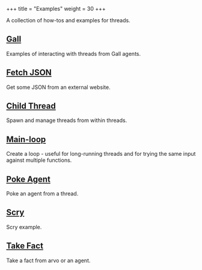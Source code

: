 +++
title = "Examples"
weight = 30
+++

A collection of how-tos and examples for threads.

## [Gall](/userspace/threads/examples/gall)

Examples of interacting with threads from Gall agents.

## [Fetch JSON](/userspace/threads/examples/get-json)

Get some JSON from an external website.

## [Child Thread](/userspace/threads/examples/child-thread)

Spawn and manage threads from within threads.

## [Main-loop](/userspace/threads/examples/main-loop)

Create a loop - useful for long-running threads and for trying the same input
against multiple functions.

## [Poke Agent](/userspace/threads/examples/poke-agent)

Poke an agent from a thread.

## [Scry](/userspace/threads/examples/scry)

Scry example.

## [Take Fact](/userspace/threads/examples/take-fact)

Take a fact from arvo or an agent.
